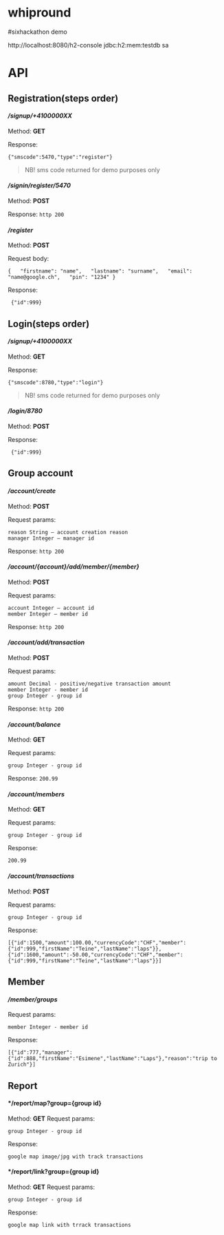 # whipround
#sixhackathon demo

http://localhost:8080/h2-console
jdbc:h2:mem:testdb
sa

# API

## Registration(steps order)

#### */signup/+4100000XX*

Method: **GET**

Response:
```
{"smscode":5470,"type":"register"}
```
> NB! sms code returned for demo purposes only

#### */signin/register/5470*
Method: **POST**

Response: `http 200`

#### */register*

Method: **POST**

Request body:

```
{   "firstname": "name",   "lastname": "surname",   "email": "name@google.ch",   "pin": "1234" }
```
Response:
```
 {"id":999}
```

## Login(steps order)

#### */signup/+4100000XX*

Method: **GET**

Response:
```
{"smscode":8780,"type":"login"}
```
> NB! sms code returned for demo purposes only

#### */login/8780*

Method: **POST**

Response:
```
 {"id":999}
```

## Group account

#### */account/create*

Method: **POST**

Request params:
```
reason String – account creation reason
manager Integer – manager id
```
Response: `http 200`

#### */account/{account}/add/member/{member}*

Method: **POST**

Request params:
```
account Integer – account id
member Integer – member id
```

Response: `http 200`

#### */account/add/transaction*

Method: **POST**

Request params:
```
amount Decimal - positive/negative transaction amount
member Integer - member id
group Integer - group id
```

Response: `http 200`

#### */account/balance*

Method: **GET**

Request params:
```
group Integer - group id
```

Response: `200.99`

#### */account/members*

Method: **GET**

Request params:
```
group Integer - group id
```

Response:
```
200.99
```

#### */account/transactions*

Method: **POST**

Request params:
```
group Integer - group id
```

Response:
```
[{"id":1500,"amount":100.00,"currencyCode":"CHF","member":{"id":999,"firstName":"Teine","lastName":"laps"}},{"id":1600,"amount":-50.00,"currencyCode":"CHF","member":{"id":999,"firstName":"Teine","lastName":"laps"}}]
```

## Member
#### */member/groups*

Request params:
```
member Integer - member id
```

Response:
```
[{"id":777,"manager":{"id":888,"firstName":"Esimene","lastName":"Laps"},"reason":"trip to Zurich"}]
```

## Report
#### */report/map?group={group id}
Method: **GET**
Request params:
```
group Integer - group id
```
Response:
```
google map image/jpg with track transactions
```

#### */report/link?group={group id}
Method: **GET**
Request params:
```
group Integer - group id
```
Response:
```
google map link with trrack transactions
```
